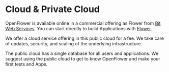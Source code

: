 # Cloud & Private Cloud

OpenFlower is available online in a commercial offering as Flower from [Bit Web Services](https://www.bitwebservices.com). You can start directly to build Applications with [Flower](https://flower-us1.bitwebservices.com).

We offer a cloud service offering in this public cloud for a fee. We take care of updates, security, and scaling of the underlying infrastructure.

The public cloud has a single database for all users and applications. We suggest using the public cloud to get to know OpenFlower and make your first tests and Apps.
